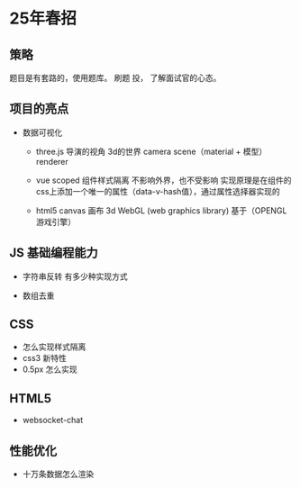 # 25年春招

## 策略

题目是有套路的，使用题库。
刷题 投， 了解面试官的心态。

## 项目的亮点
- 数据可视化
  - three.js
  导演的视角 3d的世界
  camera scene（material + 模型） renderer
  - vue scoped 组件样式隔离 不影响外界，也不受影响
    实现原理是在组件的css上添加一个唯一的属性（data-v-hash值），通过属性选择器实现的

  - html5 canvas 画布
    3d WebGL (web graphics library) 基于（OPENGL 游戏引擎）

## JS 基础编程能力

- 字符串反转 有多少种实现方式

- 数组去重
  
## CSS
- 怎么实现样式隔离
- css3 新特性
- 0.5px 怎么实现

## HTML5 
- websocket-chat



## 性能优化
- 十万条数据怎么渲染